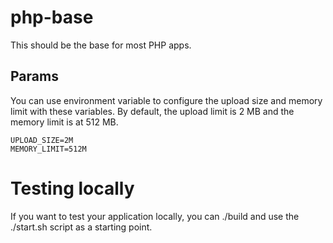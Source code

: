 # php-base
This should be the base for most PHP apps.

## Params
You can use environment variable to configure the upload size and memory limit with these variables.
By default, the upload limit is 2 MB and the memory limit is at 512 MB.

```
UPLOAD_SIZE=2M
MEMORY_LIMIT=512M
```

# Testing locally
If you want to test your application locally, you can ./build and use the ./start.sh script as a starting point.
